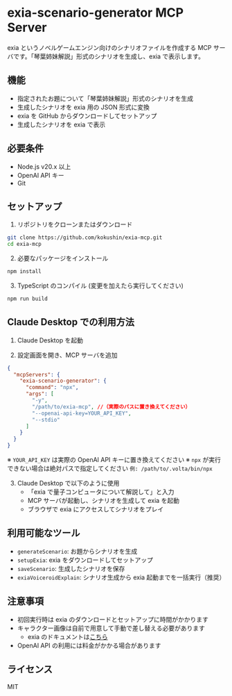 # exia-scenario-generator MCP Server

exia というノベルゲームエンジン向けのシナリオファイルを作成する MCP サーバです。「琴葉姉妹解説」形式のシナリオを生成し、exia で表示します。

## 機能

- 指定されたお題について「琴葉姉妹解説」形式のシナリオを生成
- 生成したシナリオを exia 用の JSON 形式に変換
- exia を GitHub からダウンロードしてセットアップ
- 生成したシナリオを exia で表示

## 必要条件

- Node.js v20.x 以上
- OpenAI API キー
- Git

## セットアップ

1. リポジトリをクローンまたはダウンロード

```bash
git clone https://github.com/kokushin/exia-mcp.git
cd exia-mcp
```

2. 必要なパッケージをインストール

```bash
npm install
```

3. TypeScript のコンパイル (変更を加えたら実行してください)

```bash
npm run build
```

## Claude Desktop での利用方法

1. Claude Desktop を起動

2. 設定画面を開き、MCP サーバを追加

```json
{
  "mcpServers": {
    "exia-scenario-generator": {
      "command": "npx",
      "args": [
        "-y",
        "/path/to/exia-mcp", //（実際のパスに置き換えてください）
        "--openai-api-key=YOUR_API_KEY",
        "--stdio"
      ]
    }
  }
}
```

※ `YOUR_API_KEY` は実際の OpenAI API キーに置き換えてください
※ `npx` が実行できない場合は絶対パスで指定してください `例: /path/to/.volta/bin/npx`

3. Claude Desktop で以下のように使用
   - 「exia で量子コンピュータについて解説して」と入力
   - MCP サーバが起動し、シナリオを生成して exia を起動
   - ブラウザで exia にアクセスしてシナリオをプレイ

## 利用可能なツール

- `generateScenario`: お題からシナリオを生成
- `setupExia`: exia をダウンロードしてセットアップ
- `saveScenario`: 生成したシナリオを保存
- `exiaVoiceroidExplain`: シナリオ生成から exia 起動までを一括実行（推奨）

## 注意事項

- 初回実行時は exia のダウンロードとセットアップに時間がかかります
- キャラクター画像は自前で用意して手動で差し替える必要があります
  - exia のドキュメントは[こちら](https://github.com/kokushin/exia?tab=readme-ov-file#%E7%94%BB%E5%83%8F%E3%82%84%E3%82%B7%E3%83%8A%E3%83%AA%E3%82%AA%E3%82%92%E5%A4%89%E6%9B%B4%E3%81%97%E3%81%9F%E3%81%84%E5%A0%B4%E5%90%88)
- OpenAI API の利用には料金がかかる場合があります

## ライセンス

MIT
